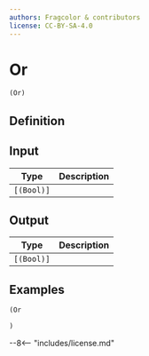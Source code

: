 ```yaml
---
authors: Fragcolor & contributors
license: CC-BY-SA-4.0
---
```



# Or

```clojure
(Or)
```


## Definition




## Input

| Type | Description |
|------|-------------|
| `[(Bool)]` |  |


## Output

| Type | Description |
|------|-------------|
| `[(Bool)]` |  |


## Examples

```clojure
(Or

)
```


--8<-- "includes/license.md"
